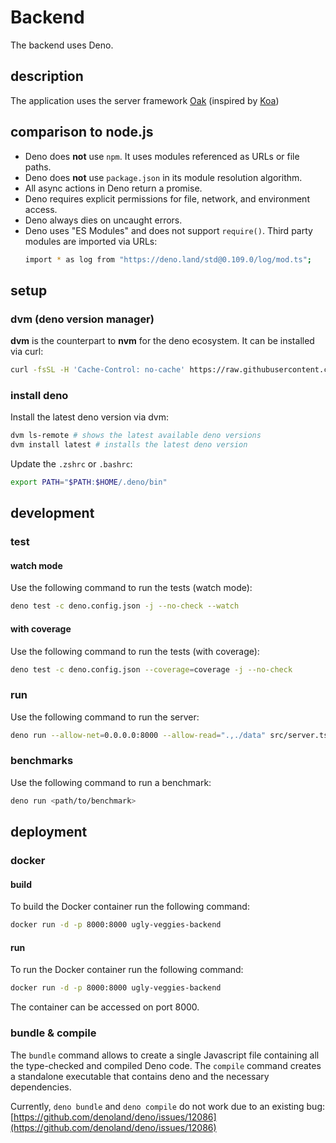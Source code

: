 # Backend

The backend uses Deno.

## description

The application uses the server framework
[Oak](https://github.com/oakserver/oak) (inspired by
[Koa](https://github.com/koajs/koa/))

## comparison to node.js

- Deno does **not** use `npm`. It uses modules referenced as URLs or file paths.
- Deno does **not** use `package.json` in its module resolution algorithm.
- All async actions in Deno return a promise.
- Deno requires explicit permissions for file, network, and environment access.
- Deno always dies on uncaught errors.
- Deno uses "ES Modules" and does not support `require()`. Third party modules
  are imported via URLs:
  ```bash
  import * as log from "https://deno.land/std@0.109.0/log/mod.ts";
  ```

## setup

### dvm (deno version manager)

**dvm** is the counterpart to **nvm** for the deno ecosystem. It can be
installed via curl:

```bash
curl -fsSL -H 'Cache-Control: no-cache' https://raw.githubusercontent.com/axetroy/dvm/master/install.sh | bash
```

### install deno

Install the latest deno version via dvm:

```bash
dvm ls-remote # shows the latest available deno versions
dvm install latest # installs the latest deno version
```

Update the `.zshrc` or `.bashrc`:

```bash
export PATH="$PATH:$HOME/.deno/bin"
```

## development

### test

#### watch mode

Use the following command to run the tests (watch mode):

```bash
deno test -c deno.config.json -j --no-check --watch
```

#### with coverage

Use the following command to run the tests (with coverage):

```bash
deno test -c deno.config.json --coverage=coverage -j --no-check
```

### run

Use the following command to run the server:

```bash
deno run --allow-net=0.0.0.0:8000 --allow-read=".,./data" src/server.ts
```

### benchmarks

Use the following command to run a benchmark:

```bash
deno run <path/to/benchmark>
```

## deployment

### docker

#### build

To build the Docker container run the following command:

```bash
docker run -d -p 8000:8000 ugly-veggies-backend
```

#### run

To run the Docker container run the following command:

```bash
docker run -d -p 8000:8000 ugly-veggies-backend
```

The container can be accessed on port 8000.

### bundle & compile

The `bundle` command allows to create a single Javascript file containing all
the type-checked and compiled Deno code. The `compile` command creates a
standalone executable that contains deno and the necessary dependencies.

Currently, `deno bundle` and `deno compile` do not work due to an existing bug:
[https://github.com/denoland/deno/issues/12086](https://github.com/denoland/deno/issues/12086)
